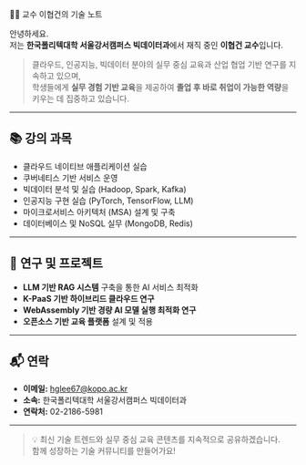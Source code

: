 👨‍🏫 교수 이협건의 기술 노트

안녕하세요.  
저는 **한국폴리텍대학 서울강서캠퍼스 빅데이터과**에서 재직 중인 **이협건 교수**입니다.

> 클라우드, 인공지능, 빅데이터 분야의 실무 중심 교육과 산업 협업 기반 연구를 지속하고 있으며,  
> 학생들에게 **실무 경험 기반 교육**을 제공하여 **졸업 후 바로 취업이 가능한 역량**을 키우는 데 집중하고 있습니다.

---

## 📚 강의 과목
- 클라우드 네이티브 애플리케이션 실습
- 쿠버네티스 기반 서비스 운영
- 빅데이터 분석 및 실습 (Hadoop, Spark, Kafka)
- 인공지능 구현 실습 (PyTorch, TensorFlow, LLM)
- 마이크로서비스 아키텍처 (MSA) 설계 및 구축
- 데이터베이스 및 NoSQL 실무 (MongoDB, Redis)

---

## 🧠 연구 및 프로젝트
- **LLM 기반 RAG 시스템** 구축을 통한 AI 서비스 최적화
- **K-PaaS 기반 하이브리드 클라우드 연구** 
- **WebAssembly 기반 경량 AI 모델 실행 최적화 연구**
- **오픈소스 기반 교육 플랫폼** 설계 및 적용

---

## 📬 연락
- **이메일:** hglee67@kopo.ac.kr  
- **소속:** 한국폴리텍대학 서울강서캠퍼스 빅데이터과  
- **연락처:** 02-2186-5981  

---

> 💡 최신 기술 트렌드와 실무 중심 교육 콘텐츠를 지속적으로 공유하겠습니다.  
> 함께 성장하는 기술 커뮤니티를 만들어가요!
